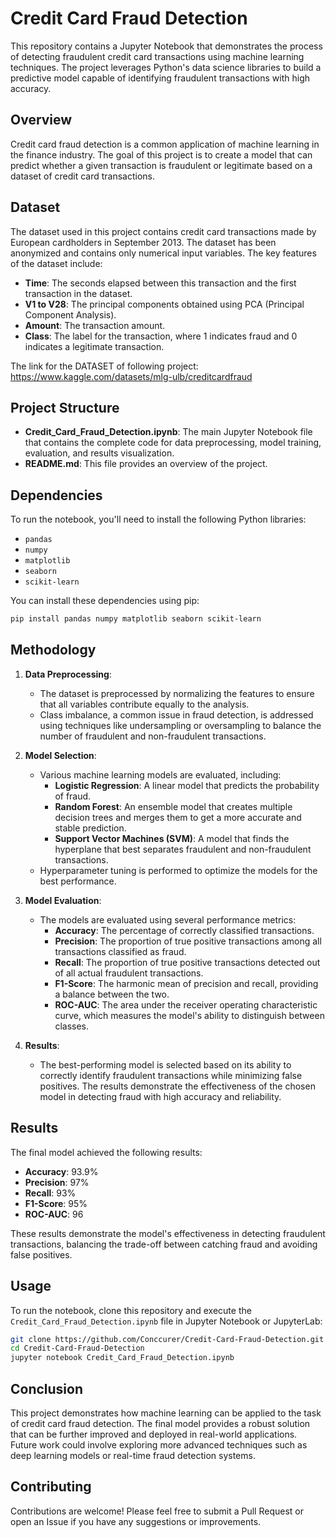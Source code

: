 # Credit Card Fraud Detection

This repository contains a Jupyter Notebook that demonstrates the process of detecting fraudulent credit card transactions using machine learning techniques. The project leverages Python's data science libraries to build a predictive model capable of identifying fraudulent transactions with high accuracy.

## Overview

Credit card fraud detection is a common application of machine learning in the finance industry. The goal of this project is to create a model that can predict whether a given transaction is fraudulent or legitimate based on a dataset of credit card transactions.

## Dataset

The dataset used in this project contains credit card transactions made by European cardholders in September 2013. The dataset has been anonymized and contains only numerical input variables. The key features of the dataset include:

- **Time**: The seconds elapsed between this transaction and the first transaction in the dataset.
- **V1 to V28**: The principal components obtained using PCA (Principal Component Analysis).
- **Amount**: The transaction amount.
- **Class**: The label for the transaction, where 1 indicates fraud and 0 indicates a legitimate transaction.

The link  for the DATASET of following project: https://www.kaggle.com/datasets/mlg-ulb/creditcardfraud

## Project Structure

- **Credit_Card_Fraud_Detection.ipynb**: The main Jupyter Notebook file that contains the complete code for data preprocessing, model training, evaluation, and results visualization.
- **README.md**: This file provides an overview of the project.

## Dependencies

To run the notebook, you'll need to install the following Python libraries:

- `pandas`
- `numpy`
- `matplotlib`
- `seaborn`
- `scikit-learn`

You can install these dependencies using pip:

```bash
pip install pandas numpy matplotlib seaborn scikit-learn 
```

## Methodology

1. **Data Preprocessing**: 
   - The dataset is preprocessed by normalizing the features to ensure that all variables contribute equally to the analysis.
   - Class imbalance, a common issue in fraud detection, is addressed using techniques like undersampling or oversampling to balance the number of fraudulent and non-fraudulent transactions.

2. **Model Selection**: 
   - Various machine learning models are evaluated, including:
     - **Logistic Regression**: A linear model that predicts the probability of fraud.
     - **Random Forest**: An ensemble model that creates multiple decision trees and merges them to get a more accurate and stable prediction.
     - **Support Vector Machines (SVM)**: A model that finds the hyperplane that best separates fraudulent and non-fraudulent transactions.
   - Hyperparameter tuning is performed to optimize the models for the best performance.

3. **Model Evaluation**:
   - The models are evaluated using several performance metrics:
     - **Accuracy**: The percentage of correctly classified transactions.
     - **Precision**: The proportion of true positive transactions among all transactions classified as fraud.
     - **Recall**: The proportion of true positive transactions detected out of all actual fraudulent transactions.
     - **F1-Score**: The harmonic mean of precision and recall, providing a balance between the two.
     - **ROC-AUC**: The area under the receiver operating characteristic curve, which measures the model's ability to distinguish between classes.

4. **Results**: 
   - The best-performing model is selected based on its ability to correctly identify fraudulent transactions while minimizing false positives. The results demonstrate the effectiveness of the chosen model in detecting fraud with high accuracy and reliability.

## Results

The final model achieved the following results:

- **Accuracy**: 93.9%
- **Precision**: 97%
- **Recall**: 93%
- **F1-Score**: 95%
- **ROC-AUC**: 96

These results demonstrate the model's effectiveness in detecting fraudulent transactions, balancing the trade-off between catching fraud and avoiding false positives.

## Usage

To run the notebook, clone this repository and execute the `Credit_Card_Fraud_Detection.ipynb` file in Jupyter Notebook or JupyterLab:

```bash
git clone https://github.com/Conccurer/Credit-Card-Fraud-Detection.git
cd Credit-Card-Fraud-Detection
jupyter notebook Credit_Card_Fraud_Detection.ipynb
```
## Conclusion

This project demonstrates how machine learning can be applied to the task of credit card fraud detection. The final model provides a robust solution that can be further improved and deployed in real-world applications. Future work could involve exploring more advanced techniques such as deep learning models or real-time fraud detection systems.

## Contributing
Contributions are welcome! Please feel free to submit a Pull Request or open an Issue if you have any suggestions or improvements.

